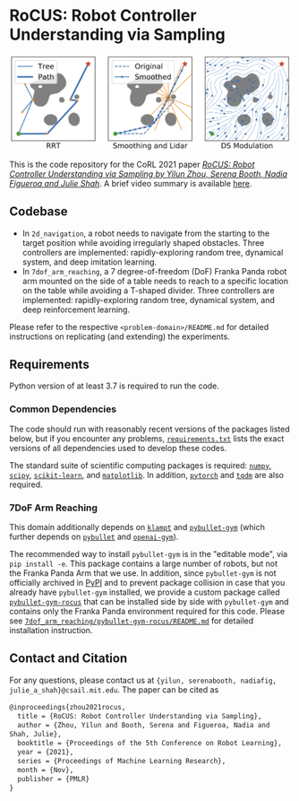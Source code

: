 # RoCUS: Robot Controller Understanding via Sampling

![Comparing 2D Navigation Controllers: RRT, IL, and DS](/figures/compare_controllers.png)

This is the code repository for the CoRL 2021 paper [_RoCUS: Robot Controller Understanding via Sampling by Yilun Zhou, Serena Booth, Nadia Figueroa and Julie Shah_](https://arxiv.org/pdf/2012.13615.pdf). A brief video summary is available [here](https://youtu.be/IZigHZ4Gvf4).

## Codebase

* In `2d_navigation`, a robot needs to navigate from the starting to the target position while avoiding irregularly shaped obstacles. Three controllers are implemented: rapidly-exploring random tree, dynamical system, and deep imitation learning.
* In `7dof_arm_reaching`, a 7 degree-of-freedom (DoF) Franka Panda robot arm mounted on the side of a table needs to reach to a specific location on the table while avoiding a T-shaped divider. Three controllers are implemented: rapidly-exploring random tree, dynamical system, and deep reinforcement learning.

Please refer to the respective `<problem-domain>/README.md` for detailed instructions on replicating (and extending) the experiments.

## Requirements
Python version of at least 3.7 is required to run the code.

### Common Dependencies
The code should run with reasonably recent versions of the packages listed below, but if you encounter any problems, [`requirements.txt`](requirements.txt) lists the exact versions of all dependencies used to develop these codes.

The standard suite of scientific computing packages is required: [`numpy`](https://numpy.org/), [`scipy`](https://www.scipy.org/), [`scikit-learn`](https://scikit-learn.org/stable/), and [`matplotlib`](https://matplotlib.org/). In addition, [`pytorch`](https://pytorch.org/) and [`tqdm`](https://github.com/tqdm/tqdm) are also required.

### 7DoF Arm Reaching
This domain additionally depends on [`klampt`](http://motion.cs.illinois.edu/software/klampt/latest/pyklampt_docs/) and [`pybullet-gym`](https://github.com/benelot/pybullet-gym) (which further depends on [`pybullet`](https://pybullet.org/wordpress/) and [`openai-gym`](https://gym.openai.com/)).

The recommended way to install `pybullet-gym` is in the "editable mode", via `pip install -e`. This package contains a large number of robots, but not the Franka Panda Arm that we use. In addition, since `pybullet-gym` is not officially archived in [PyPI](https://pypi.org/) and to prevent package collision in case that you already have `pybullet-gym` installed, we provide a custom package called [`pybullet-gym-rocus`](7dof_arm_reaching/pybullet-gym-rocus/) that can be installed side by side with `pybullet-gym` and contains only the Franka Panda environment required for this code. Please see [`7dof_arm_reaching/pybullet-gym-rocus/README.md`](7dof_arm_reaching/pybullet-gym-rocus/README.md) for detailed installation instruction.

## Contact and Citation
For any questions, please contact us at `{yilun, serenabooth, nadiafig, julie_a_shah}@csail.mit.edu`. The paper can be cited as
```
@inproceedings{zhou2021rocus,
  title = {RoCUS: Robot Controller Understanding via Sampling},
  author = {Zhou, Yilun and Booth, Serena and Figueroa, Nadia and Shah, Julie},
  booktitle = {Proceedings of the 5th Conference on Robot Learning},
  year = {2021},
  series = {Proceedings of Machine Learning Research},
  month = {Nov},
  publisher = {PMLR}
}
```
